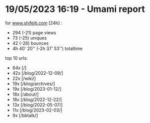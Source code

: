# 19/05/2023 16:19 - Umami report
for www.shifeiti.com [24h] :

 - 294 (-21) page views
 - 73 (-25) uniques
 - 42 (-26) bounces
 - 4h 40' 20'' (-2h 37' 53'') totaltime


top 10 urls:
 - 64x [/]
 - 42x [/blog/2022-12-09/]
 - 22x [/wiki/]
 - 19x [/blog/archives/]
 - 19x [/blog/2023-01-12/]
 - 18x [/about/]
 - 18x [/blog/2022-12-22/]
 - 13x [/blog/2022-05-07/]
 - 11x [/blog/2023-02-03/]
 - 9x [/bbtalk/]


